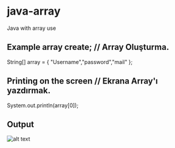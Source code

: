 # java-array
Java with array use


## Example array create;    // Array Oluşturma.

 String[] array = {
  "Username","password","mail"
   };
   

## Printing on the screen    // Ekrana Array'ı yazdırmak.
System.out.println(array[0]);  

## Output
![alt text](https://i.ibb.co/jVzFCxx/Ekran-Al-nt-s.png)
